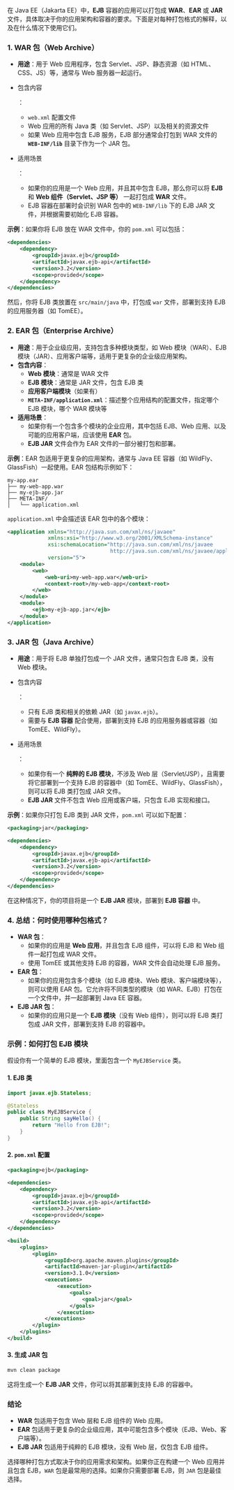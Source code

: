 在 Java EE（Jakarta EE）中，**EJB** 容器的应用可以打包成 **WAR**、**EAR** 或 **JAR** 文件，具体取决于你的应用架构和容器的要求。下面是对每种打包格式的解释，以及在什么情况下使用它们。

### 1. **WAR 包（Web Archive）**

- **用途**：用于 Web 应用程序，包含 Servlet、JSP、静态资源（如 HTML、CSS、JS）等，通常与 Web 服务器一起运行。

- 包含内容

  ：

  - `web.xml` 配置文件
  - Web 应用的所有 Java 类（如 Servlet、JSP）以及相关的资源文件
  - 如果 Web 应用中包含 EJB 服务，EJB 部分通常会打包到 WAR 文件的 **`WEB-INF/lib`** 目录下作为一个 JAR 包。

- 适用场景

  ：

  - 如果你的应用是一个 Web 应用，并且其中包含 EJB，那么你可以将 **EJB** 和 **Web 组件（Servlet、JSP 等）** 一起打包成 **WAR** 文件。
  - EJB 容器在部署时会识别 WAR 包中的 `WEB-INF/lib` 下的 EJB JAR 文件，并根据需要初始化 EJB 容器。

**示例**：如果你将 EJB 放在 WAR 文件中，你的 `pom.xml` 可以包括：

```xml
<dependencies>
    <dependency>
        <groupId>javax.ejb</groupId>
        <artifactId>javax.ejb-api</artifactId>
        <version>3.2</version>
        <scope>provided</scope>
    </dependency>
</dependencies>
```

然后，你将 EJB 类放置在 `src/main/java` 中，打包成 `war` 文件，部署到支持 EJB 的应用服务器（如 TomEE）。

### 2. **EAR 包（Enterprise Archive）**

- **用途**：用于企业级应用，支持包含多种模块类型，如 Web 模块（WAR）、EJB 模块（JAR）、应用客户端等，适用于更复杂的企业级应用架构。
- **包含内容**：
  - **Web 模块**：通常是 WAR 文件
  - **EJB 模块**：通常是 JAR 文件，包含 EJB 类
  - **应用客户端模块**（如果有）
  - **`META-INF/application.xml`**：描述整个应用结构的配置文件，指定哪个 EJB 模块，哪个 WAR 模块等
- **适用场景**：
  - 如果你有一个包含多个模块的企业应用，其中包括 EJB、Web 应用、以及可能的应用客户端，应该使用 **EAR** 包。
  - **EJB JAR** 文件会作为 EAR 文件的一部分被打包和部署。

**示例**：EAR 包适用于更复杂的应用架构，通常与 Java EE 容器（如 WildFly、GlassFish）一起使用。EAR 包结构示例如下：

```
my-app.ear
├── my-web-app.war
├── my-ejb-app.jar
├── META-INF/
│   └── application.xml
```

`application.xml` 中会描述该 EAR 包中的各个模块：

```xml
<application xmlns="http://java.sun.com/xml/ns/javaee"
             xmlns:xsi="http://www.w3.org/2001/XMLSchema-instance"
             xsi:schemaLocation="http://java.sun.com/xml/ns/javaee
                                 http://java.sun.com/xml/ns/javaee/application_5.xsd"
             version="5">
    <module>
        <web>
            <web-uri>my-web-app.war</web-uri>
            <context-root>/my-web-app</context-root>
        </web>
    </module>
    <module>
        <ejb>my-ejb-app.jar</ejb>
    </module>
</application>
```

### 3. **JAR 包（Java Archive）**

- **用途**：用于将 EJB 单独打包成一个 JAR 文件，通常只包含 EJB 类，没有 Web 模块。

- 包含内容

  ：

  - 只有 EJB 类和相关的依赖 JAR（如 `javax.ejb`）。
  - 需要与 **EJB 容器** 配合使用，部署到支持 EJB 的应用服务器或容器（如 TomEE、WildFly）。

- 适用场景

  ：

  - 如果你有一个 **纯粹的 EJB 模块**，不涉及 Web 层（Servlet/JSP），且需要将它部署到一个支持 EJB 的容器中（如 TomEE、WildFly、GlassFish），则可以将 EJB 类打包成 JAR 文件。
  - **EJB JAR** 文件不包含 Web 应用或客户端，只包含 EJB 实现和接口。

**示例**：如果你只打包 EJB 类到 JAR 文件，`pom.xml` 可以如下配置：

```xml
<packaging>jar</packaging>

<dependencies>
    <dependency>
        <groupId>javax.ejb</groupId>
        <artifactId>javax.ejb-api</artifactId>
        <version>3.2</version>
        <scope>provided</scope>
    </dependency>
</dependencies>
```

在这种情况下，你的项目将是一个 **EJB JAR** 模块，部署到 **EJB 容器** 中。

### 4. **总结：何时使用哪种包格式？**

- **WAR 包**：
  - 如果你的应用是 **Web 应用**，并且包含 EJB 组件，可以将 EJB 和 Web 组件一起打包成 WAR 文件。
  - 使用 TomEE 或其他支持 EJB 的容器，WAR 文件会自动处理 EJB 服务。
- **EAR 包**：
  - 如果你的应用包含多个模块（如 EJB 模块、Web 模块、客户端模块等），则可以使用 EAR 包。它允许将不同类型的模块（如 WAR、EJB）打包在一个文件中，并一起部署到 Java EE 容器。
- **EJB JAR 包**：
  - 如果你的应用只是一个 **EJB 模块**（没有 Web 组件），则可以将 EJB 类打包成 JAR 文件，部署到支持 EJB 的容器中。

### 示例：如何打包 EJB 模块

假设你有一个简单的 EJB 模块，里面包含一个 `MyEJBService` 类。

#### 1. **EJB 类**

```java
import javax.ejb.Stateless;

@Stateless
public class MyEJBService {
    public String sayHello() {
        return "Hello from EJB!";
    }
}
```

#### 2. **`pom.xml` 配置**

```xml
<packaging>ejb</packaging>

<dependencies>
    <dependency>
        <groupId>javax.ejb</groupId>
        <artifactId>javax.ejb-api</artifactId>
        <version>3.2</version>
        <scope>provided</scope>
    </dependency>
</dependencies>

<build>
    <plugins>
        <plugin>
            <groupId>org.apache.maven.plugins</groupId>
            <artifactId>maven-jar-plugin</artifactId>
            <version>3.1.0</version>
            <executions>
                <execution>
                    <goals>
                        <goal>jar</goal>
                    </goals>
                </execution>
            </executions>
        </plugin>
    </plugins>
</build>
```

#### 3. **生成 JAR 包**

```bash
mvn clean package
```

这将生成一个 **EJB JAR** 文件，你可以将其部署到支持 EJB 的容器中。

### 结论

- **WAR** 包适用于包含 Web 层和 EJB 组件的 Web 应用。
- **EAR** 包适用于更复杂的企业级应用，其中可能包含多个模块（EJB、Web、客户端等）。
- **EJB JAR** 包适用于纯粹的 EJB 模块，没有 Web 层，仅包含 EJB 组件。

选择哪种打包方式取决于你的应用需求和架构。如果你正在构建一个 Web 应用并且包含 EJB，`WAR` 包是最常用的选择。如果你只需要部署 EJB，则 `JAR` 包是最佳选择。